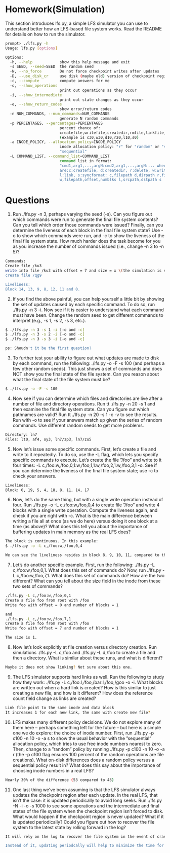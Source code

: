# Homework(Simulation)
This section introduces lfs.py, a simple LFS simulator you can use to understand better how an LFS-based file system works. Read the README for details on how to run the simulator.
```sh
prompt> ./lfs.py -h
Usage: lfs.py [options]

Options:
  -h, --help            show this help message and exit
  -s SEED, --seed=SEED  the random seed
  -N, --no_force        Do not force checkpoint writes after updates
  -D, --use_disk_cr     use disk (maybe old) version of checkpoint region
  -c, --compute         compute answers for me
  -o, --show_operations
                        print out operations as they occur
  -i, --show_intermediate
                        print out state changes as they occur
  -e, --show_return_codes
                        show error/return codes
  -n NUM_COMMANDS, --num_commands=NUM_COMMANDS
                        generate N random commands
  -p PERCENTAGES, --percentages=PERCENTAGES
                        percent chance of:
                        createfile,writefile,createdir,rmfile,linkfile,sync
                        (example is c30,w30,d10,r20,l10,s0)
  -a INODE_POLICY, --allocation_policy=INODE_POLICY
                        inode allocation policy: "r" for "random" or "s" for
                        "sequential"
  -L COMMAND_LIST, --command_list=COMMAND_LIST
                        command list in format:
                        "cmd1,arg1,...,argN:cmd2,arg1,...,argN:... where cmds
                        are:c:createfile, d:createdir, r:delete, w:write,
                        l:link, s:syncformat: c,filepath d,dirpath r,filepath
                        w,filepath,offset,numblks l,srcpath,dstpath s
```
# Questions
1. Run ./lfs.py -n 3, perhaps varying the seed (-s). Can you figure out which commands were run to generate the final file system contents? Can you tell which order those commands were issued? Finally, can you determine the liveness of each block in the final file system state? Use -o to show which commands were run, and -c to show the liveness of the final file system state. How much harder does the task become for you as you increase the number of commands issued (i.e., change -n 3 to -n 5)?
```sh
Commands: 
Create file /ku3 
write into file /ku3 with offset = 7 and size = x \(the simulation is size = 4, but I don't get it, maybe the size is random?)
create file /qg9 

Liveliness:
Block 14, 13, 9, 8, 12, 11 and 0. 
```
2. If you find the above painful, you can help yourself a little bit by showing the set of updates caused by each specific command. To do so, run ./lfs.py -n 3 -i. Now see if it is easier to understand what each command must have been. Change the random seed to get different commands to interpret (e.g., -s 1, -s 2, -s 3, etc.).
```sh
$ ./lfs.py -n 3 -s 1 -i [-o and -c] 
$ ./lfs.py -n 3 -s 2 -i [-o and -c]
$ ./lfs.py -n 3 -s 3 -i [-o and -c]

ps: Shoudn't it be the first question?  
```

3. To further test your ability to figure out what updates are made to disk by each command, run the following: ./lfs.py -o -F -s 100 (and perhaps a few other random seeds). This just shows a set of commands and does NOT show you the final state of the file system. Can you reason about what the final state of the file system must be?
```sh
$ ./lfs.py -o -F -s 100 
```
4. Now see if you can determine which files and directories are live after a number of file and directory operations. Run tt ./lfs.py -n 20 -s 1 and then examine the final file system state. Can you figure out which pathnames are valid? Run tt ./lfs.py -n 20 -s 1 -c -v to see the results. Run with -o to see if your answers match up given the series of random commands. Use different random seeds to get more problems.
```sh
Directory: ln7
Files: lt0, af4, oy3, ln7/zp3, ln7/zu5
```
5. Now let’s issue some specific commands. First, let’s create a file and write to it repeatedly. To do so, use the -L flag, which lets you specify specific commands to execute. Let’s create the file ”/foo” and write to it four times: -L c,/foo:w,/foo,0,1:w,/foo,1,1:w,/foo,2,1:w,/foo,3,1 -o. See if you can determine the liveness of the final file system state; use -c to check your answers.
```sh
Liveliness:
Block: 0, 19, 5, 4, 18, 8, 11, 14, 17
```
6. Now, let’s do the same thing, but with a single write operation instead of four. Run ./lfs.py -o -L c,/foo:w,/foo,0,4 to create file ”/foo” and write 4 blocks with a single write operation. Compute the liveness again, and check if you are right with -c. What is the main difference between writing a file all at once (as we do here) versus doing it one block at a time (as above)? What does this tell you about the importance of buffering updates in main memory as the real LFS does?
```sh
The block is continuous. In this example: 
$ ./lfs.py -o -L c,/foo:w,/foo,0,4

We can see the liveliness resides in block 8, 9, 10, 11, compared to the above, the block resides random address on the disk. 
```
7. Let’s do another specific example. First, run the following: ./lfs.py -L c,/foo:w,/foo,0,1. What does this set of commands do? Now, run ./lfs.py -L c,/foo:w,/foo,7,1. What does this set of commands do? How are the two different? What can you tell about the size field in the inode from these two sets of commands?
```sh
./lfs.py -L c,/foo:w,/foo,0,1
Create a file foo from root with /foo 
Write foo with offset = 0 and number of blocks = 1 

and
./lfs.py -L c,/foo:w,/foo,7,1
Create a file foo from root with /foo
Write foo with offset = 7 and number of blocks = 1 

The size is 1. 
```
8. Now let’s look explicitly at file creation versus directory creation. Run simulations ./lfs.py -L c,/foo and ./lfs.py -L d,/foo to create a file and then a directory. What is similar about these runs, and what is different?
```sh
Maybe it does not show linking? Not sure about this one. 
```
9. The LFS simulator supports hard links as well. Run the following to study how they work: ./lfs.py -L c,/foo:l,/foo,/bar:l,/foo,/goo -o -i. What blocks are written out when a hard link is created? How is this similar to just creating a new file, and how is it different? How does the reference count field change as links are created?
```sh
Link file point to the same inode and data block 
It increases 1 for each new link, the same with create new file? 

```
10. LFS makes many different policy decisions. We do not explore many of them here – perhaps something left for the future – but here is a simple one we do explore: the choice of inode number. First, run ./lfs.py -p c100 -n 10 -o -a s to show the usual behavior with the ”sequential” allocation policy, which tries to use free inode numbers nearest to zero. Then, change to a ”random” policy by running ./lfs.py -p c100 -n 10 -o -a r (the -p c100 flag ensures 100 percent of the random operations are file creations). What on-disk differences does a random policy versus a sequential policy result in? What does this say about the importance of choosing inode numbers in a real LFS?
```sh
Nearly 30% of the difference (53 compared to 43)
```
11. One last thing we’ve been assuming is that the LFS simulator always updates the checkpoint region after each update. In the real LFS, that isn’t the case: it is updated periodically to avoid long seeks. Run ./lfs.py -N -i -o -s 1000 to see some operations and the intermediate and final states of the file system when the checkpoint region isn’t forced to disk. What would happen if the checkpoint region is never updated? What if it is updated periodically? Could you figure out how to recover the file system to the latest state by rolling forward in the log?
```sh
It will rely on the log to recover the file system in the event of crash or failure => every time the system boots up, it would need to replay the entire log from the beginning to reconstruct the file system's state. Think of it as if you want to find "a jean" in your room, but you need to find all the building to find it. 

Instead of it, updating periodcally will help to minimize the time for seeking and improving the system performance. 
```